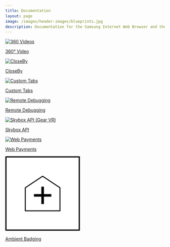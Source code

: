 ```yaml
---
title: Documentation
layout: page
image: /images/header-images/blueprints.jpg
description: Documentation for the Samsung Internet Web Browser and the Samsung Internet for GearVR web browser.
---
```

<div class="doc-subsection">
<div class="icon-title"><a href="video-360.html"><img src="/images/ico-vid-360.svg" alt="360 Videos"></a>
	<p><a href="video-360.html">360° Video</a></p>
</div>
<div class="icon-title"><a href="closeby.html"><img src="/images/ico-closeby.svg" alt="CloseBy"></a>
	<p><a href="closeby.html">CloseBy</a></p>
</div>
<div class="icon-title"><a href="custom-tabs.html"><img src="/images/ico-custom-tab.svg" alt="Custom Tabs"></a>
	<p><a href="custom-tabs.html">Custom Tabs</a></p>
</div>
<div class="icon-title"><a href="remote-debugging.html"><img src="/images/ico-remote-debug.svg" alt="Remote Debugging"></a>
	<p><a href="remote-debugging.html">Remote Debugging</a></p>
</div>
<div class="icon-title"><a href="skybox.html"><img src="/images/ico-skybox.svg" alt="Skybox API (Gear VR)"></a>
	<p><a href="skybox.html">Skybox API</a></p>
</div>
<div class="icon-title"><a href="web-payments.html"><img src="/images/ico-payment.svg" alt="Web Payments"></a>
	<p><a href="web-payments.html">Web Payments</a></p>
</div>
<div class="icon-title"><a href="ambient-badging.html"><img src="/images/ico-ambient-badging.png" alt="Ambient Badging"></a>
	<p><a href="ambient-badging.html">Ambient Badging</a></p>
</div>
<!--
<div class="icon-title"><a href="#"><img src="/images/ico-si54.svg" alt="Samsung Internet 5.4"></a>
	<p><a href="#">Internet 5.4</a></p>
</div>
-->
</div>